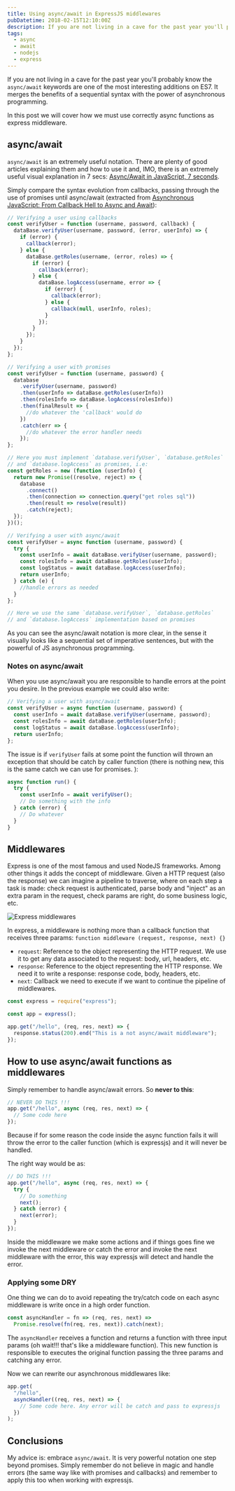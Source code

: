 ```yaml
---
title: Using async/await in ExpressJS middlewares
pubDatetime: 2018-02-15T12:10:00Z
description: If you are not living in a cave for the past year you'll probably know the `async/await` keywords are one of the most interesting additions on ES7. It merges the benefits of a sequential syntax with the power of asynchronous programming. In this post we will cover how we must use correctly async functions as express middleware.
tags:
  - async
  - await
  - nodejs
  - express
---
```


If you are not living in a cave for the past year you'll probably know the `async/await` keywords are one of the most interesting additions on ES7. It merges the benefits of a sequential syntax with the power of asynchronous programming.

In this post we will cover how we must use correctly async functions as express middleware.

## async/await

`async/await` is an extremely useful notation. There are plenty of good articles explaining them and how to use it and, IMO, there is an extremely useful visual explanation in 7 secs: [Async/Await in JavaScript, 7 seconds](https://async-await.xyz/).

Simply compare the syntax evolution from callbacks, passing through the use of promises until async/await (extracted from [Asynchronous JavaScript: From Callback Hell to Async and Await](https://www.toptal.com/javascript/asynchronous-javascript-async-await-tutorial)):

```javascript
// Verifying a user using callbacks
const verifyUser = function (username, password, callback) {
  dataBase.verifyUser(username, password, (error, userInfo) => {
    if (error) {
      callback(error);
    } else {
      dataBase.getRoles(username, (error, roles) => {
        if (error) {
          callback(error);
        } else {
          dataBase.logAccess(username, error => {
            if (error) {
              callback(error);
            } else {
              callback(null, userInfo, roles);
            }
          });
        }
      });
    }
  });
};
```

```javascript
// Verifying a user with promises
const verifyUser = function (username, password) {
  database
    .verifyUser(username, password)
    .then(userInfo => dataBase.getRoles(userInfo))
    .then(rolesInfo => dataBase.logAccess(rolesInfo))
    .then(finalResult => {
      //do whatever the 'callback' would do
    })
    .catch(err => {
      //do whatever the error handler needs
    });
};

// Here you must implement `database.verifyUser`, `database.getRoles`
// and `database.logAccess` as promises, i.e:
const getRoles = new (function (userInfo) {
  return new Promise((resolve, reject) => {
    database
      .connect()
      .then(connection => connection.query("get roles sql"))
      .then(result => resolve(result))
      .catch(reject);
  });
})();
```

```javascript
// Verifying a user with async/await
const verifyUser = async function (username, password) {
  try {
    const userInfo = await dataBase.verifyUser(username, password);
    const rolesInfo = await dataBase.getRoles(userInfo);
    const logStatus = await dataBase.logAccess(userInfo);
    return userInfo;
  } catch (e) {
    //handle errors as needed
  }
};

// Here we use the same `database.verifyUser`, `database.getRoles`
// and `database.logAccess` implementation based on promises
```

As you can see the async/await notation is more clear, in the sense it visually looks like a sequential set of imperative sentences, but with the powerful of JS asynchronous programming.

### Notes on async/await

When you use async/await you are responsible to handle errors at the point you desire. In the previous example we could also write:

```javascript
// Verifying a user with async/await
const verifyUser = async function (username, password) {
  const userInfo = await dataBase.verifyUser(username, password);
  const rolesInfo = await dataBase.getRoles(userInfo);
  const logStatus = await dataBase.logAccess(userInfo);
  return userInfo;
};
```

The issue is if `verifyUser` fails at some point the function will thrown an exception that should be catch by caller function (there is nothing new, this is the same catch we can use for promises.
):

```javascript
async function run() {
  try {
    const userInfo = await verifyUser();
    // Do something with the info
  } catch (error) {
    // Do whatever
  }
}
```

## Middlewares

Express is one of the most famous and used NodeJS frameworks. Among other things it adds the concept of middleware. Given a HTTP request (also the response) we can imagine a pipeline to traverse, where on each step a task is made: check request is authenticated, parse body and "inject" as an extra param in the request, check params are right, do some business logic, etc.

![Express middlewares](@content/blog/images/express-middlewares.png)

In express, a middleware is nothing more than a callback function that receives three params: `function middleware (request, response, next) {}`

- `request`: Reference to the object representing the HTTP request. We use it to get any data associated to the request: body, url, headers, etc.
- `response`: Reference to the object representing the HTTP response. We need it to write a response: response code, body, headers, etc.
- `next`: Callback we need to execute if we want to continue the pipeline of middlewares.

```javascript
const express = require("express");

const app = express();

app.get("/hello", (req, res, next) => {
  response.status(200).end("This is a not async/await middleware");
});
```

## How to use async/await functions as middlewares

Simply remember to handle async/await errors. So **never to this**:

```javascript
// NEVER DO THIS !!!
app.get("/hello", async (req, res, next) => {
  // Some code here
});
```

Because if for some reason the code inside the async function fails it will throw the error to the caller function (which is expressjs) and it will never be handled.

The right way would be as:

```javascript
// DO THIS !!!
app.get("/hello", async (req, res, next) => {
  try {
    // Do something
    next();
  } catch (error) {
    next(error);
  }
});
```

Inside the middleware we make some actions and if things goes fine we invoke the next middleware or catch the error and invoke the next middleware with the error, this way expressjs will detect and handle the error.

### Applying some DRY

One thing we can do to avoid repeating the try/catch code on each async middleware is write once in a high order function.

```javascript
const asyncHandler = fn => (req, res, next) =>
  Promise.resolve(fn(req, res, next)).catch(next);
```

The `asyncHandler` receives a function and returns a function with three input params (oh wait!!! that's like a middleware function). This new function is responsible to executes the original function passing the three params and catching any error.

Now we can rewrite our asynchronous middlewares like:

```javascript
app.get(
  "/hello",
  asyncHandler((req, res, next) => {
    // Some code here. Any error will be catch and pass to expressjs
  })
);
```

## Conclusions

My advice is: embrace `async/await`. It is very powerful notation one step beyond promises. Simply remember do not believe in magic and handle errors (the same way like with promises and callbacks) and remember to apply this too when working with expressjs.

